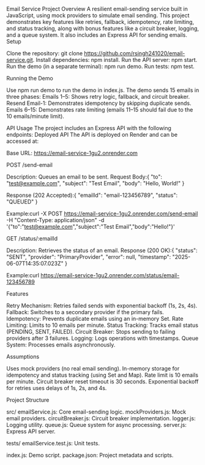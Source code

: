 Email Service Project
Overview
A resilient email-sending service built in JavaScript, using mock providers to simulate email sending. This project demonstrates key features like retries, fallback, idempotency, rate limiting, and status tracking, along with bonus features like a circuit breaker, logging, and a queue system. It also includes an Express API for sending emails.
Setup

Clone the repository: git clone https://github.com/rsingh241020/email-service.git.
Install dependencies: npm install.
Run the API server: npm start.
Run the demo (in a separate terminal): npm run demo.
Run tests: npm test.

Running the Demo

Use npm run demo to run the demo in index.js.
The demo sends 15 emails in three phases:
Emails 1–5: Shows retry logic, fallback, and circuit breaker.
Resend Email-1: Demonstrates idempotency by skipping duplicate sends.
Emails 6–15: Demonstrates rate limiting (emails 11–15 should fail due to the 10 emails/minute limit).



API Usage
The project includes an Express API with the following endpoints:
Deployed API
The API is deployed on Render and can be accessed at:

Base URL: https://email-service-1gu2.onrender.com

POST /send-email

Description: Queues an email to be sent.
Request Body:{
  "to": "test@example.com",
  "subject": "Test Email",
  "body": "Hello, World!"
}


Response (202 Accepted):{
  "emailId": "email-123456789",
  "status": "QUEUED"
}


Example:curl -X POST https://email-service-1gu2.onrender.com/send-email -H "Content-Type: application/json" -d '{"to":"test@example.com","subject":"Test Email","body":"Hello!"}'




GET /status/:emailId

Description: Retrieves the status of an email.
Response (200 OK):{
  "status": "SENT",
  "provider": "PrimaryProvider",
  "error": null,
  "timestamp": "2025-06-07T14:35:07.023Z"
}


Example:curl https://email-service-1gu2.onrender.com/status/email-123456789





Features

Retry Mechanism: Retries failed sends with exponential backoff (1s, 2s, 4s).
Fallback: Switches to a secondary provider if the primary fails.
Idempotency: Prevents duplicate emails using an in-memory Set.
Rate Limiting: Limits to 10 emails per minute.
Status Tracking: Tracks email status (PENDING, SENT, FAILED).
Circuit Breaker: Stops sending to failing providers after 3 failures.
Logging: Logs operations with timestamps.
Queue System: Processes emails asynchronously.

Assumptions

Uses mock providers (no real email sending).
In-memory storage for idempotency and status tracking (using Set and Map).
Rate limit is 10 emails per minute.
Circuit breaker reset timeout is 30 seconds.
Exponential backoff for retries uses delays of 1s, 2s, and 4s.

Project Structure

src/
emailService.js: Core email-sending logic.
mockProviders.js: Mock email providers.
circuitBreaker.js: Circuit breaker implementation.
logger.js: Logging utility.
queue.js: Queue system for async processing.
server.js: Express API server.


tests/
emailService.test.js: Unit tests.


index.js: Demo script.
package.json: Project metadata and scripts.

